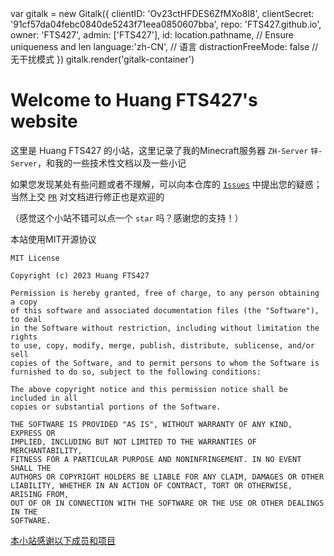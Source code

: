 <div id="gitalk-container"></div>
var gitalk = new Gitalk({
    clientID: 'Ov23ctHFDES6ZfMXo8l8',
    clientSecret: '91cf57da04febc0840de5243f71eea0850607bba',
    repo: 'FTS427.github.io',
    owner: 'FTS427',
    admin:  ['FTS427'],
    id: location.pathname,      // Ensure uniqueness and len
    language:'zh-CN', // 语言
    distractionFreeMode: false  // 无干扰模式
})
gitalk.render('gitalk-container')

# Welcome to Huang FTS427's website

这里是 Huang FTS427 的小站，这里记录了我的Minecraft服务器 `ZH-Server` `锌-Server`，和我的一些技术性文档以及一些小记

如果您发现某处有些问题或者不理解，可以向本仓库的 [`Issues`](https://github.com/FTS427/FTS427.github.io/issues) 中提出您的疑惑；当然上交 [`PR`](https://github.com/FTS427/FTS427.github.io/pulls) 对文档进行修正也是欢迎的

（感觉这个小站不错可以点一个 `star` 吗？感谢您的支持！）

本站使用MIT开源协议

```text
MIT License

Copyright (c) 2023 Huang FTS427

Permission is hereby granted, free of charge, to any person obtaining a copy
of this software and associated documentation files (the "Software"), to deal
in the Software without restriction, including without limitation the rights
to use, copy, modify, merge, publish, distribute, sublicense, and/or sell
copies of the Software, and to permit persons to whom the Software is
furnished to do so, subject to the following conditions:

The above copyright notice and this permission notice shall be included in all
copies or substantial portions of the Software.

THE SOFTWARE IS PROVIDED "AS IS", WITHOUT WARRANTY OF ANY KIND, EXPRESS OR
IMPLIED, INCLUDING BUT NOT LIMITED TO THE WARRANTIES OF MERCHANTABILITY,
FITNESS FOR A PARTICULAR PURPOSE AND NONINFRINGEMENT. IN NO EVENT SHALL THE
AUTHORS OR COPYRIGHT HOLDERS BE LIABLE FOR ANY CLAIM, DAMAGES OR OTHER
LIABILITY, WHETHER IN AN ACTION OF CONTRACT, TORT OR OTHERWISE, ARISING FROM,
OUT OF OR IN CONNECTION WITH THE SOFTWARE OR THE USE OR OTHER DEALINGS IN THE
SOFTWARE.
```

[本小站感谢以下成员和项目](./thx.md)
